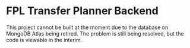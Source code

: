 # FPL Transfer Planner Backend
This project cannot be built at the moment due to the database on MongoDB Atlas being retired. The problem is still being resolved, but the code is viewable in the interim.

